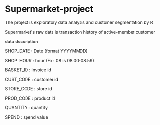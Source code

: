 # Supermarket-project
The project is exploratory data analysis and customer segmentation by R

Supermarket's raw data is transaction history of active-member customer 

data description
 
 SHOP_DATE : Date (format YYYYMMDD)
 
 SHOP_HOUR : hour (Ex : 08 is 08.00-08.59)
 
 BASKET_ID : invoice id
 
 CUST_CODE : customer id
 
 STORE_CODE : store id
 
 PROD_CODE : product id
 
 QUANTITY : quantity
 
 SPEND : spend value
